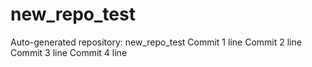 # new_repo_test
Auto-generated repository: new_repo_test
Commit 1 line
Commit 2 line
Commit 3 line
Commit 4 line
